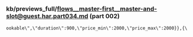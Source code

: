 ### kb/previews_full/flows__master-first__master-and-slot@guest.har.part034.md (part 002)

```md
ookable\",\"duration\":900,\"price_min\":2000,\"price_max\":2000}},{\
```

```
